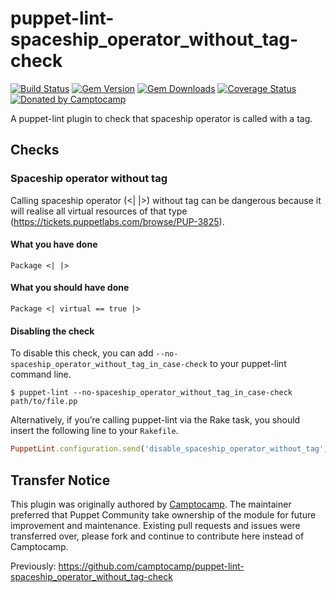 puppet-lint-spaceship_operator_without_tag-check
================================================

[![Build Status](https://img.shields.io/travis/puppet-community/puppet-lint-spaceship_operator_without_tag-check.svg)](https://travis-ci.org/puppet-community/puppet-lint-spaceship_operator_without_tag-check)
[![Gem Version](https://img.shields.io/gem/v/puppet-lint-spaceship_operator_without_tag-check.svg)](https://rubygems.org/gems/puppet-lint-spaceship_operator_without_tag-check)
[![Gem Downloads](https://img.shields.io/gem/dt/puppet-lint-spaceship_operator_without_tag-check.svg)](https://rubygems.org/gems/puppet-lint-spaceship_operator_without_tag-check)
[![Coverage Status](https://img.shields.io/coveralls/puppet-community/puppet-lint-spaceship_operator_without_tag-check.svg)](https://coveralls.io/r/puppet-community/puppet-lint-spaceship_operator_without_tag-check?branch=master)
[![Donated by Camptocamp](https://img.shields.io/badge/donated%20by-camptocamp-fb7047.svg)](#transfer-notice)

A puppet-lint plugin to check that spaceship operator is called with a tag.


## Checks

### Spaceship operator without tag

Calling spaceship operator (<| |>) without tag can be dangerous because it will realise all virtual resources of that type (https://tickets.puppetlabs.com/browse/PUP-3825).

#### What you have done

```puppet
Package <| |>
```

#### What you should have done

```puppet
Package <| virtual == true |>
```

#### Disabling the check

To disable this check, you can add `--no-spaceship_operator_without_tag_in_case-check` to your puppet-lint command line.

```shell
$ puppet-lint --no-spaceship_operator_without_tag_in_case-check path/to/file.pp
```

Alternatively, if you’re calling puppet-lint via the Rake task, you should insert the following line to your `Rakefile`.

```ruby
PuppetLint.configuration.send('disable_spaceship_operator_without_tag')
```

## Transfer Notice

This plugin was originally authored by [Camptocamp](http://www.camptocamp.com).
The maintainer preferred that Puppet Community take ownership of the module for future improvement and maintenance.
Existing pull requests and issues were transferred over, please fork and continue to contribute here instead of Camptocamp.

Previously: https://github.com/camptocamp/puppet-lint-spaceship_operator_without_tag-check
